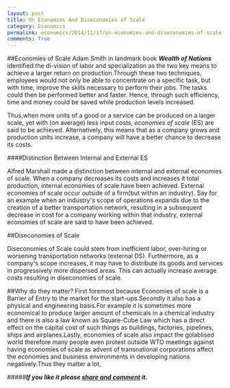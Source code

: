 ```yaml
---
layout: post
title: On Economies And Diseconomies of Scale 
category: Economics
permalink: economics/2014/11/17/on-economies-and-diseconomies-of-scale
comments: True
---
```


##Economies of Scale
Adam Smith in landmark book ***Wealth of Nations*** identified the di-vision of labor and specialization as the two key means to achieve a larger return on production.Through these two techniques, employees would not only be able to concentrate on a specific task, but with time, improve the skills necessary to  perform their jobs. The tasks could then be performed better and faster. Hence, through such efficiency, time and money could be saved while production levels increased.

Thus,when more units of a good or a service can be produced on a larger scale, yet with (on average) less input costs, *economies of scale* (ES) are said to be achieved. Alternatively, this means that as a company grows and production units increase, a company will have a better chance to decrease its costs.

####Distinction Between Internal and External ES


Alfred Marshall made a distinction between internal and external economies of scale. When a company decreases its costs and increases it total production, internal economies of scale have been achieved. External economies of scale occur outside of a firm(but within an industry). Say for an example when an industry's scope of operations expands due to the creation of a better transportation network, resulting in a subsequent decrease in cost for a company working within that industry, external economies of scale are said to have been achieved. 

##Diseconomies of Scale 

 Diseconomies of Scale could stem from inefficient labor, over-hiring or worsening transportation networks (external DS). Furthermore, as a company's scope increases, it may have to distribute its goods and services in progressively more dispersed areas. This can actually increase average costs resulting in diseconomies of scale.
 
##Why do they matter?
 First foremost because Economies of scale is a Barrier of Entry to the market for the start-ups.Secondly it also has a physical and engineering basis.For example it
 is sometimes more economical to produce larger amount of chemicals in a chemical industry and there is also a law known as Square-Cube Law which has a direct effect on the capital cost of such things as buildings, factories, pipelines, ships and airplanes.Lastly, economies of scale also impact the golablised world therefore many people even protest outside WTO meetings against having economies of scale as advent of transnational corporations affect the economies and business environments in developing nations negatively.Thus they matter a lot,
 

#####***If you like it please [share and comment] it.***

[share and comment]:http://devarsh1997.github.io/economics/2014/11/17/on-economies-and-diseconomies-of-scale
 
 





